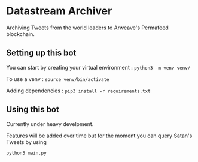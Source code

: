# Datastream Archiver

Archiving Tweets from the world leaders to Arweave's Permafeed blockchain.

## Setting up this bot

You can start by creating your virtual environment : `python3 -m venv venv/`

To use a venv : `source venv/bin/activate`

Adding dependencies : `pip3 install -r requirements.txt`

## Using this bot

Currently under heavy develpment.

Features will be added over time but for the moment you can query Satan's Tweets by using

    python3 main.py

